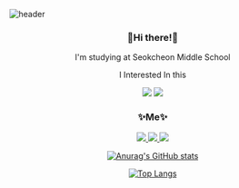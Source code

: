 ![header](https://capsule-render.vercel.app/api?type=cylinder&section=header&text=%20jwkwon0817%20&color=0:7c4497,100:dc2632&textBg=true&fontColor=FFFFFF)

<h3 align="center"> 👋Hi there!👋 </h3>

<p align="center"> I'm studying at Seokcheon Middle School </p>

<p align="center"> I Interested In this </p>

<p align="center"> <img src="https://img.shields.io/badge/Python-3766AB?style=flat-square&logo=Python&logoColor=white"/> <img src="https://img.shields.io/badge/Java-007396?style=flat-square&logo=Java&logoColor=white"/>


<h3 align="center"> ✨Me✨  </h3>

<p align="center"> <a href="https://twitch.tv/jwkwon0817"><img src="https://img.shields.io/badge/Twitch-8f43ff?style=flat-square&logo=Twitch&logoColor=white"/> <a href="https://discord.gg/p8bGJzqx2n"><img src="https://img.shields.io/badge/Discord-5865f2?style=flat-square&logo=Discord&logoColor=white"/> <a href="https://steamcommunity.com/id/jwkwon0817"><img src="https://img.shields.io/badge/Steam-06183a?style=flat-square&logo=Steam&logoColor=white"/></p>

<div align="center" style="text-align:center">

![Anurag's GitHub stats](https://github-readme-stats.vercel.app/api?username=jwkwon0817&show_icons=true)

[![Top Langs](https://github-readme-stats.vercel.app/api/top-langs/?username=jwkwon0817&layout=compact&langs_count=10)](https://github.com/anuraghazra/github-readme-stats)
  </div>
